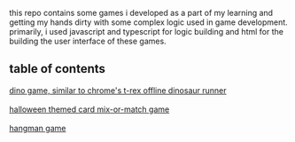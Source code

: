 this repo contains some games i developed as a part of my learning and getting my hands dirty with some complex logic used in game development. primarily, i used javascript and typescript for logic building and html for the building the user interface of these games.
## table of contents
<a href="https://github.com/PranavBawgikar/flash/tree/main/dino-game-js-main">dino game, similar to chrome's t-rex offline dinosaur runner</a><br /><br />
<a href="https://github.com/PranavBawgikar/flash/tree/main/mix-or-match-main">halloween themed card mix-or-match game</a><br /><br />
<a href="https://github.com/PranavBawgikar/flash/tree/main/hangman-typescript">hangman game</a><br /><br />
